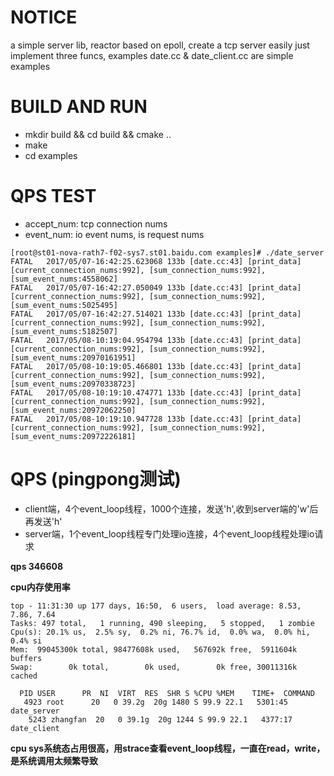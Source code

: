 # NOTICE
a simple server lib, reactor based on epoll, create a tcp server easily just implement three funcs,
examples date.cc & date_client.cc are simple examples
# BUILD AND RUN
* mkdir build && cd build && cmake ..
* make
* cd examples

# QPS TEST

* accept_num: tcp connection nums
* event_num: io event nums, is request nums

```
[root@st01-nova-rath7-f02-sys7.st01.baidu.com examples]# ./date_server
FATAL   2017/05/07-16:42:25.623068 133b [date.cc:43] [print_data] [current_connection_nums:992], [sum_connection_nums:992], [sum_event_nums:4558062]
FATAL   2017/05/07-16:42:27.050049 133b [date.cc:43] [print_data] [current_connection_nums:992], [sum_connection_nums:992], [sum_event_nums:5025495]
FATAL   2017/05/07-16:42:27.514021 133b [date.cc:43] [print_data] [current_connection_nums:992], [sum_connection_nums:992], [sum_event_nums:5182507]
FATAL   2017/05/08-10:19:04.954794 133b [date.cc:43] [print_data] [current_connection_nums:992], [sum_connection_nums:992], [sum_event_nums:20970161951]
FATAL   2017/05/08-10:19:05.466801 133b [date.cc:43] [print_data] [current_connection_nums:992], [sum_connection_nums:992], [sum_event_nums:20970338723]
FATAL   2017/05/08-10:19:10.474771 133b [date.cc:43] [print_data] [current_connection_nums:992], [sum_connection_nums:992], [sum_event_nums:20972062250]
FATAL   2017/05/08-10:19:10.947728 133b [date.cc:43] [print_data] [current_connection_nums:992], [sum_connection_nums:992], [sum_event_nums:20972226181]

```

# QPS (pingpong测试)
* client端，4个event_loop线程，1000个连接，发送'h',收到server端的'w'后再发送'h'
* server端，1个event_loop线程专门处理io连接，4个event_loop线程处理io请求

**qps 346608**

**cpu内存使用率**
```
top - 11:31:30 up 177 days, 16:50,  6 users,  load average: 8.53, 7.86, 7.64
Tasks: 497 total,   1 running, 490 sleeping,   5 stopped,   1 zombie
Cpu(s): 20.1% us,  2.5% sy,  0.2% ni, 76.7% id,  0.0% wa,  0.0% hi,  0.4% si
Mem:  99045300k total, 98477608k used,   567692k free,  5911604k buffers
Swap:        0k total,        0k used,        0k free, 30011316k cached

  PID USER      PR  NI  VIRT  RES  SHR S %CPU %MEM    TIME+  COMMAND
   4923 root      20   0 39.2g  20g 1480 S 99.9 22.1   5301:45 date_server
    5243 zhangfan  20   0 39.1g  20g 1244 S 99.9 22.1   4377:17 date_client

```
**cpu sys系统态占用很高，用strace查看event_loop线程，一直在read，write，是系统调用太频繁导致**
